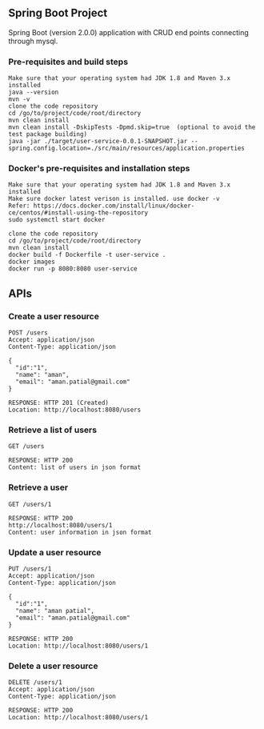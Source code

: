 ## Spring Boot Project
Spring Boot (version 2.0.0) application with CRUD end points connecting through mysql.

### Pre-requisites and build steps
```
Make sure that your operating system had JDK 1.8 and Maven 3.x installed
java --version
mvn -v
clone the code repository
cd /go/to/project/code/root/directory
mvn clean install
mvn clean install -DskipTests -Dpmd.skip=true  (optional to avoid the test package building)
java -jar ./target/user-service-0.0.1-SNAPSHOT.jar --spring.config.location=./src/main/resources/application.properties
```
###  Docker's pre-requisites and installation steps
```
Make sure that your operating system had JDK 1.8 and Maven 3.x installed
Make sure docker latest verison is installed. use docker -v
Refer: https://docs.docker.com/install/linux/docker-ce/centos/#install-using-the-repository
sudo systemctl start docker

clone the code repository
cd /go/to/project/code/root/directory
mvn clean install
docker build -f Dockerfile -t user-service .
docker images 
docker run -p 8080:8080 user-service
```

## APIs

### Create a user resource
```
POST /users
Accept: application/json
Content-Type: application/json

{
  "id":"1",
  "name": "aman",
  "email": "aman.patial@gmail.com"
}

RESPONSE: HTTP 201 (Created)
Location: http://localhost:8080/users
```

### Retrieve a list of users
```
GET /users

RESPONSE: HTTP 200
Content: list of users in json format
```

### Retrieve a user
```
GET /users/1

RESPONSE: HTTP 200
http://localhost:8080/users/1
Content: user information in json format
```

### Update a user resource
```
PUT /users/1
Accept: application/json
Content-Type: application/json

{
  "id":"1",
  "name": "aman patial",
  "email": "aman.patial@gmail.com"
}

RESPONSE: HTTP 200
Location: http://localhost:8080/users/1
```

### Delete a user resource
```
DELETE /users/1
Accept: application/json
Content-Type: application/json

RESPONSE: HTTP 200
Location: http://localhost:8080/users/1
```